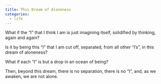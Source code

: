 ```yaml
---
title: This Dream of Aloneness
categories:
  - life
---
```

What if the “I” that I think I am
is just imagining itself,
solidified by thinking,
again and again?

Is it by being this “I”
that I am cut off,
separated,
from all other “I’s”,
in this dream of aloneness?

What if each “I”
is but a drop
in an ocean of being?

Then,
beyond this dream,
there is no separation,
there is no “I”,
and, as we awaken,
we are not alone.

